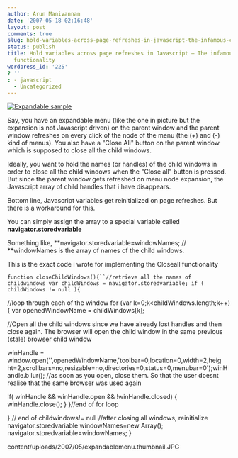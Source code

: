 ```yaml
---
author: Arun Manivannan
date: '2007-05-18 02:16:48'
layout: post
comments: true
slug: hold-variables-across-page-refreshes-in-javascript-the-infamous-close-all-functionality
status: publish
title: Hold variables across page refreshes in Javascript — The infamous “Close All”
  functionality
wordpress_id: '225'
? ''
: - javascript
  - Uncategorized
---
```


[![Expandable sample][1]][2]

Say, you have an expandable menu (like the one in picture but the expansion is
not Javascript driven) on the parent window and the parent window refreshes on
every click of the node of the menu (the (+) and (-) kind of menus). You also
have a "Close All" button on the parent window which is supposed to close all
the child windows.

Ideally, you want to hold the names (or handles) of the child windows in order
to close all the child windows when the "Close all" button is pressed. But
since the parent window gets refreshed on menu node expansion, the Javascript
array of child handles that i have disappears.

Bottom line, Javascript variables get reinitialized on page refreshes. But
there is a workaround for this.

You can simply assign the array to a special variable called
**navigator.storedvariable**

Something like, **navigator.storedvariable=windowNames; // **windowNames is
the array of names of the child windows.

This is the exact code i wrote for implementing the Closeall functionality

`function closeChildWindows(){``//retrieve all the names of childwindows var
childWindows = navigator.storedvariable; if ( childWindows != null ){`

//loop through each of the window for (var k=0;k<childWindows.length;k++){ var
openedWindowName = childWindows[k];

//Open all the child windows since we have already lost handles and then close
again. The browser will open the child window in the same previous (stale)
browser child window

winHandle = window.open('',openedWindowName,'toolbar=0,location=0,width=2,heig
ht=2,scrollbars=no,resizable=no,directories=0,status=0,menubar=0');winHandle.b
lur(); //as soon as you open, close them. So that the user doesnt realise that
the same browser was used again

if( winHandle && winHandle.open && !winHandle.closed) { winHandle.close(); }
}//end of for loop

} // end of childwindows!= null //after closing all windows, reinitialize
navigator.storedvariable windowNames=new Array();
navigator.storedvariable=windowNames; }

   [1]: http://www.arunma.com/wp-
content/uploads/2007/05/expandablemenu.thumbnail.JPG

   [2]: http://www.arunma.com/wp-content/uploads/2007/05/expandablemenu.JPG
(Expandable sample)

